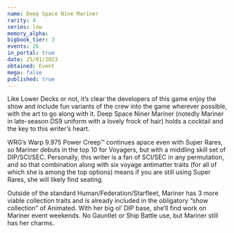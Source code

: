 ```yaml
---
name: Deep Space Nine Mariner
rarity: 4
series: low
memory_alpha:
bigbook_tier: 3
events: 26
in_portal: true
date: 25/01/2023
obtained: Event
mega: false
published: true
---
```


Like Lower Decks or not, it’s clear the developers of this game enjoy the show and include fun variants of the crew into the game wherever possible, with the art to go along with it. Deep Space Niner Mariner (notedly Mariner in late-season DS9 uniform with a lovely frock of hair) holds a cocktail and the key to this writer’s heart.

WRG’s Warp 9.975 Power Creep™️ continues apace even with Super Rares, so Mariner debuts in the top 10 for Voyagers, but with a middling skill set of DIP/SCI/SEC. Personally, this writer is a fan of SCI/SEC in any permutation, and so that combination along with six voyage antimatter traits (for all of which she is among the top options) means if you are still using Super Rares, she will likely find seating.

Outside of the standard Human/Federation/Starfleet, Mariner has 3 more viable collection traits and is already included in the obligatory “show collection” of Animated. With her big ol’ DIP base, she’ll find work on Mariner event weekends. No Gauntlet or Ship Battle use, but Mariner still has her charms.
